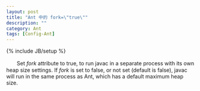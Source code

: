 ```yaml
---
layout: post
title: "Ant 中的 fork=\"true\""
description: ""
category: Ant
tags: [Config-Ant]
---
```

{% include JB/setup %}

　　Set _fork_ attribute to true, to run javac in a separate process with its own heap size settings. If _fork_ is set to false, or not set (default is false), javac will run in the same process as Ant, which has a default maximum heap size.